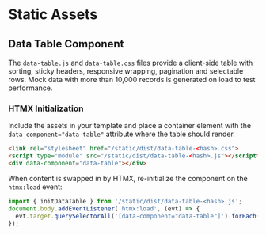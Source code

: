 # Static Assets

## Data Table Component

The `data-table.js` and `data-table.css` files provide a client-side table
with sorting, sticky headers, responsive wrapping, pagination and selectable
rows. Mock data with more than 10,000 records is generated on load to test
performance.

### HTMX Initialization

Include the assets in your template and place a container element with the
`data-component="data-table"` attribute where the table should render.

```html
<link rel="stylesheet" href="/static/dist/data-table-<hash>.css">
<script type="module" src="/static/dist/data-table-<hash>.js"></script>
<div data-component="data-table"></div>
```

When content is swapped in by HTMX, re-initialize the component on the
`htmx:load` event:

```javascript
import { initDataTable } from '/static/dist/data-table-<hash>.js';
document.body.addEventListener('htmx:load', (evt) => {
  evt.target.querySelectorAll('[data-component="data-table"]').forEach(initDataTable);
});
```
